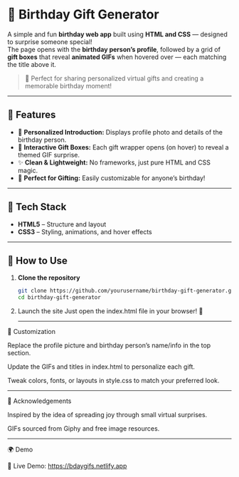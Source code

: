# 🎁 Birthday Gift Generator

A simple and fun **birthday web app** built using **HTML and CSS** — designed to surprise someone special!  
The page opens with the **birthday person’s profile**, followed by a grid of **gift boxes** that reveal **animated GIFs** when hovered over — each matching the title above it.

> 🎉 Perfect for sharing personalized virtual gifts and creating a memorable birthday moment!

---

## 🌟 Features

- 🎂 **Personalized Introduction:** Displays profile photo and details of the birthday person.  
- 🎁 **Interactive Gift Boxes:** Each gift wrapper opens (on hover) to reveal a themed GIF surprise.  
- ✨ **Clean & Lightweight:** No frameworks, just pure HTML and CSS magic.  
- 💝 **Perfect for Gifting:** Easily customizable for anyone’s birthday!

---

## 🧠 Tech Stack

- **HTML5** – Structure and layout  
- **CSS3** – Styling, animations, and hover effects  

---

## 🚀 How to Use

1. **Clone the repository**
   ```bash
   git clone https://github.com/yourusername/birthday-gift-generator.git
   cd birthday-gift-generator
   ```
   
2. Launch the site
   Just open the index.html file in your browser! 🎈

   ---

🎨 Customization

Replace the profile picture and birthday person’s name/info in the top section.

Update the GIFs and titles in index.html to personalize each gift.

Tweak colors, fonts, or layouts in style.css to match your preferred look.

---

💬 Acknowledgements

Inspired by the idea of spreading joy through small virtual surprises.

GIFs sourced from Giphy
and free image resources.

---
🌍 Demo

🔗 Live Demo: https://bdaygifs.netlify.app
